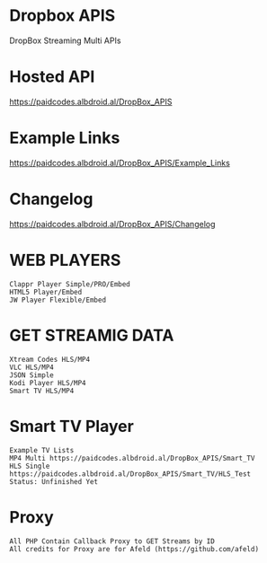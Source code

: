 # Dropbox APIS
DropBox Streaming Multi APIs

# Hosted API
https://paidcodes.albdroid.al/DropBox_APIS

# Example Links
https://paidcodes.albdroid.al/DropBox_APIS/Example_Links

# Changelog
https://paidcodes.albdroid.al/DropBox_APIS/Changelog

# WEB PLAYERS
    Clappr Player Simple/PRO/Embed
    HTML5 Player/Embed
    JW Player Flexible/Embed

# GET STREAMIG DATA
    Xtream Codes HLS/MP4
    VLC HLS/MP4
    JSON Simple
    Kodi Player HLS/MP4
    Smart TV HLS/MP4
    
# Smart TV Player
    Example TV Lists
    MP4 Multi https://paidcodes.albdroid.al/DropBox_APIS/Smart_TV
    HLS Single https://paidcodes.albdroid.al/DropBox_APIS/Smart_TV/HLS_Test
    Status: Unfinished Yet

# Proxy
    All PHP Contain Callback Proxy to GET Streams by ID
    All credits for Proxy are for Afeld (https://github.com/afeld)
